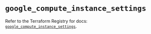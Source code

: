 # `google_compute_instance_settings`

Refer to the Terraform Registry for docs: [`google_compute_instance_settings`](https://registry.terraform.io/providers/hashicorp/google/5.29.1/docs/resources/compute_instance_settings).
